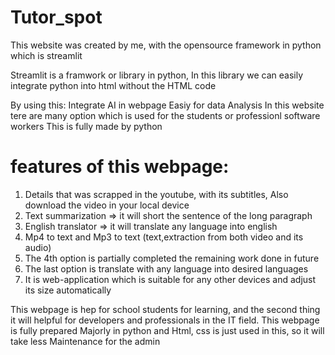 # Tutor_spot

This website was created by me, with the opensource framework in python which is streamlit

Streamlit is a framwork or library in python, In this library we can easily integrate python into html without the HTML code

By using this:
Integrate AI in webpage
Easiy for data Analysis
In this website tere are many option which is used for the students or professionl software workers This is fully made by python

# features of this webpage:

  1. Details that was scrapped in the youtube, with its subtitles, Also download the video in your local device
  2. Text summarization => it will short the sentence of the long paragraph
  3. English translator => it will translate any language into english 
  4. Mp4 to text and Mp3 to text (text,extraction from both video and its audio)
  5. The 4th option is partially completed the remaining work done in future
  6. The last option is translate with any language into desired languages
  7. It is web-application which is suitable for any other devices and adjust its size automatically 
 
 This webpage is hep for school students for learning, and the second thing it will helpful for developers and 
    professionals in the IT field.
 This webpage is fully prepared Majorly in python and Html, css is just used in this, so it will take less Maintenance 
       for the admin
